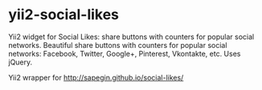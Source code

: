 # yii2-social-likes
Yii2 widget for Social Likes: share buttons with counters for popular social networks.
Beautiful share buttons with counters for popular social networks: Facebook, Twitter, Google+, Pinterest, Vkontakte, etc. Uses jQuery.

Yii2 wrapper for http://sapegin.github.io/social-likes/



